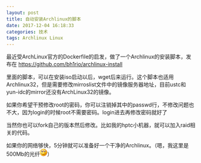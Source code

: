 ```yaml
---
layout: post
title: 自动安装Archlinux的脚本
date: 2017-12-04 16:18:33
categories: 技术
tags: Archlinux Linux
---
```


最近受ArchLinux官方的Dockerfile的启发，做了一个Archlinux的安装脚本，发布在 https://github.com/bh1rio/archlinux-install

里面的脚本，可以在安装iso启动以后，wget后来运行。这个脚本也适用Archlinux32，但是需要修改mirroslist文件中的镜像服务器地址，目前ustc和yun-idc的mirror还没有ArchLinux32的镜像。

如果你希望干预修改root的密码，你可以注销掉其中的passwd行，不修改问题也不大，因为login的时候root不需要密码。login进去再修改密码就好了

当然你也可以fork自己的版本然后修改。比如我的hptc小机器，就可以加入raid相关的代码。

如果你的网络够快，5分钟就可以准备好一个干净的Archlinux。（嗯，我这里是500Mb的光纤![Smile](/images/2017/12/wlEmoticon-smile.png)）
